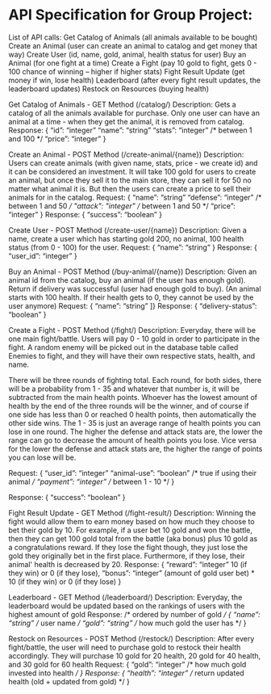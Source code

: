 <h1>API Specification for Group Project:</h1>

List of API calls:
Get Catalog of Animals (all animals available to be bought)
Create an Animal (user can create an animal to catalog and get money that way)
Create User (id, name, gold, animal, health status for user)
Buy an Animal (for one fight at a time)
Create a Fight (pay 10 gold to fight, gets 0 - 100 chance of winning – higher if higher stats)
Fight Result Update (get money if win, lose health)
Leaderboard (after every fight result updates, the leaderboard updates)
Restock on Resources (buying health)

Get Catalog of Animals - GET Method (/catalog/)
Description: Gets a catalog of all the animals available for purchase. Only one user can have an animal at a time - when they get the animal, it is removed from catalog.
Response:
{ 
	“id”: “integer”
	“name”: “string”
	“stats”: “integer” /* between 1 and 100 */
	“price”: “integer” 
}

Create an Animal - POST Method (/create-animal/{name})
Description: Users can create animals (with given name, stats, price - we create id) and it can be considered an investment. It will take 100 gold for users to create an animal, but once they sell it to the main store, they can sell it for 50 no matter what animal it is. But then the users can create a price to sell their animals for in the catalog. 
Request:
{
“name”: “string”
“defense”: “integer” /* between 1 and 50 */
"attack": "integer" /* between 1 and 50 */
“price”: “integer”
}
Response:
{
	“success”: “boolean”
}

Create User - POST Method (/create-user/{name})
Description: Given a name, create a user which has starting gold 200, no animal, 100 health status (from 0 - 100) for the user.
Request:
{
	“name”: “string”
}
Response:
{
	“user_id”: “integer”
}

Buy an Animal - POST Method (/buy-animal/{name})
Description: Given an animal id from the catalog, buy an animal (if the user has enough gold). Return if delivery was successful (user had enough gold to buy).
(An animal starts with 100 health. If their health gets to 0, they cannot be used by the user anymore)
Request: 
{
	“name”: “string”
]}
Response:
{
	“delivery-status”: “boolean”
}

Create a Fight - POST Method (/fight/)
Description: Everyday, there will be one main fight/battle. Users will pay 0 - 10 gold in order to participate in the fight. A random enemy will be picked out in the database table called Enemies to fight, and they will have their own respective stats, health, and name.

There will be three rounds of fighting total. Each round, for both sides, there will be a probability from 1 - 35 and whatever that number is, it will be subtracted from the main health points. Whoever has the lowest amount of health by the end of the three rounds will be the winner, and of course if one side has less than 0 or reached 0 health points, then automatically the other side wins. The 1 - 35 is just an average range of health points you can lose in one round. The higher the defense and attack stats are, the lower the range can go to decrease the amount of health points you lose. Vice versa for the lower the defense and attack stats are, the higher the range of points you can lose will be.

Request:
{
	“user_id”: “integer”
	“animal-use”: “boolean” /* true if using their animal */
	“payment”: “integer” /* between 1 - 10 */
}

Response:
{
	“success”: “boolean”
}


Fight Result Update - GET Method (/fight-result/)
Description: Winning the fight would allow them to earn money based on how much they choose to bet their gold by 10. For example, if a user bet 10 gold and won the battle, then they can get 100 gold total from the battle (aka bonus) plus 10 gold as a congratulations reward. If they lose the fight though, they just lose the gold they originally bet in the first place. Furthermore, if they lose, their animal' health is decreased by 20. 
Response:
{
	“reward”: “integer” 10 (if they win) or 0 (if they lose),
	“bonus”: “integer” (amount of gold user bet) * 10 (if they win) or 0 (if they lose)
}

Leaderboard - GET Method (/leaderboard/)
Description: Everyday, the leaderboard would be updated based on the rankings of users with the highest amount of gold
Response: /* ordered by number of gold */
{
	“name”: “string” /* user name */
	“gold”: “string” /* how much gold the user has */
}

Restock on Resources - POST Method (/restock/)
Description: After every fight/battle, the user will need to purchase gold to restock their health accordingly. They will purchase 10 gold for 20 health, 20 gold for 40 health, and 30 gold for 60 health
Request:
{
	“gold”: “integer” /* how much gold invested into health */
}
Response:
{
	“health”: “integer” /* return updated health (old + updated from gold) */
}
